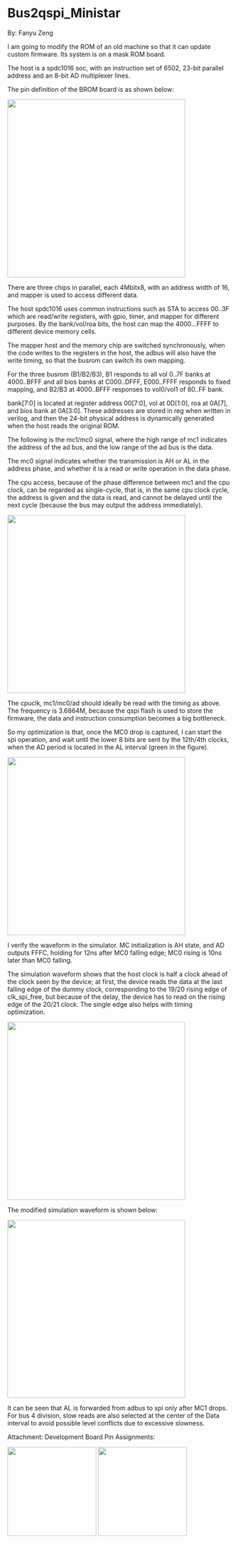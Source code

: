 # Bus2qspi_Ministar

By: Fanyu Zeng  

I am going to modify the ROM of an old machine so that it can update custom firmware. Its system is on a mask ROM board.

The host is a spdc1016 soc, with an instruction set of 6502, 23-bit parallel address and an 8-bit AD multiplexer lines.

The pin definition of the BROM board is as shown below:

<img src="/projects/Tutorials/Bus2qspi_Ministar Project/pic/bus pic (1).png" width= "400">

There are three chips in parallel, each 4Mbitx8, with an address width of 16, and mapper is used to access different data.

The host spdc1016 uses common instructions such as STA to access 00..3F which are read/write registers, with gpio, timer, and mapper for different purposes. By the bank/vol/roa bits, the host can map the 4000...FFFF to different device memory cells.

The mapper host and the memory chip are switched synchronously, when the code writes to the registers in the host, the adbus will also have the write timing, so that the busrom can switch its own mapping.

For the three busrom (B1/B2/B3), B1 responds to all vol 0..7F banks at 4000..BFFF and all bios banks at C000..DFFF, E000..FFFF responds to fixed mapping, and B2/B3 at 4000..BFFF responses to vol0/vol1 of 80..FF bank.

bank[7:0] is located at register address 00[7:0], vol at 0D[1:0], roa at 0A[7], and bios bank at 0A[3:0]. These addresses are stored in reg when written in verilog, and then the 24-bit physical address is dynamically generated when the host reads the original ROM.

The following is the mc1/mc0 signal, where the high range of mc1 indicates the address of the ad bus, and the low range of the ad bus is the data.

The mc0 signal indicates whether the transmission is AH or AL in the address phase, and whether it is a read or write operation in the data phase.

The cpu access, because of the phase difference between mc1 and the cpu clock, can be regarded as single-cycle, that is, in the same cpu clock cycle, the address is given and the data is read, and cannot be delayed until the next cycle (because the bus may output the address immediately).

<img src="/projects/Tutorials/Bus2qspi_Ministar Project/pic/bus pic (2).png" width= "400">


The cpuclk, mc1/mc0/ad should ideally be read with the timing as above. The frequency is 3.6864M, because the qspi flash is used to store the firmware, the data and instruction consumption becomes a big bottleneck.

So my optimization is that, once the MC0 drop is captured, I can start the spi operation, and wait until the lower 8 bits are sent by the 12th/4th clocks, when the AD period is located in the AL interval (green in the figure).

<img src="/projects/Tutorials/Bus2qspi_Ministar Project/pic/bus pic (3).png" width= "400">

I verify the waveform in the simulator. MC initialization is AH state, and AD outputs FFFC, holding for 12ns after MC0 falling edge; MC0 rising is 10ns later than MC0 falling.

The simulation waveform shows that the host clock is half a clock ahead of the clock seen by the device; at first, the device reads the data at the last falling edge of the dummy clock, corresponding to the 19/20 rising edge of clk_spi_free, but because of the delay, the device has to read on the rising edge of the 20/21 clock. The single edge also helps with timing optimization.

<img src="/projects/Tutorials/Bus2qspi_Ministar Project/pic/bus pic (4).png" width= "400">

The modified simulation waveform is shown below:

<img src="/projects/Tutorials/Bus2qspi_Ministar Project/pic/bus pic (5).png" width= "400">

It can be seen that AL is forwarded from adbus to spi only after MC1 drops. For bus 4 division, slow reads are also selected at the center of the Data interval to avoid possible level conflicts due to excessive slowness.

Attachment: Development Board Pin Assignments:

<img src="/projects/Tutorials/Bus2qspi_Ministar Project/pic/bus pic (6).png" width= "200">

<img src="/projects/Tutorials/Bus2qspi_Ministar Project/pic/bus pic (7).png" width= "200">
